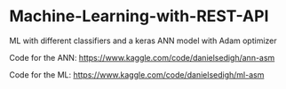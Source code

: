 # Machine-Learning-with-REST-API
ML with different classifiers and a keras ANN model with Adam optimizer

Code for the ANN:
https://www.kaggle.com/code/danielsedigh/ann-asm

Code for the ML:
https://www.kaggle.com/code/danielsedigh/ml-asm
